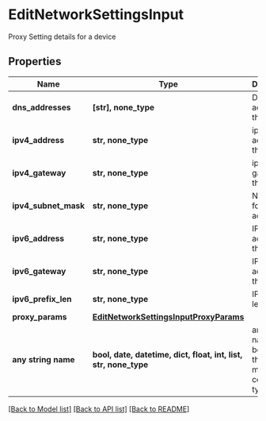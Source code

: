 # EditNetworkSettingsInput

Proxy Setting details for a device

## Properties
Name | Type | Description | Notes
------------ | ------------- | ------------- | -------------
**dns_addresses** | **[str], none_type** | Dns address of the system | [optional] 
**ipv4_address** | **str, none_type** | ipv4 address of the system | [optional] 
**ipv4_gateway** | **str, none_type** | ipv4 gateway of the system | [optional] 
**ipv4_subnet_mask** | **str, none_type** | NetMask for IPV4 address | [optional] 
**ipv6_address** | **str, none_type** | IPV6 address of the system | [optional] 
**ipv6_gateway** | **str, none_type** | IPV6 address of the system | [optional] 
**ipv6_prefix_len** | **str, none_type** | IPV6 Prefix length | [optional] 
**proxy_params** | [**EditNetworkSettingsInputProxyParams**](EditNetworkSettingsInputProxyParams.md) |  | [optional] 
**any string name** | **bool, date, datetime, dict, float, int, list, str, none_type** | any string name can be used but the value must be the correct type | [optional]

[[Back to Model list]](../README.md#documentation-for-models) [[Back to API list]](../README.md#documentation-for-api-endpoints) [[Back to README]](../README.md)



